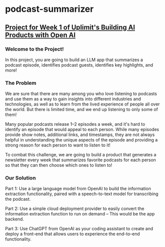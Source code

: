 # podcast-summarizer

## [Project for Week 1 of Uplimit's Building AI Products with Open AI](https://uplimit.com/course/building-ai-products-with-openai)

### Welcome to the Project! 

In this project, you are going to build an LLM app that summarizes a podcast episode, identifies podcast guests, identifies key highlights, and more! 

### The Problem

We are sure that there are many among you who love listening to podcasts and use them as a way to gain insights into different industries and technologies, as well as to learn from the lived experience of people all over the world. But there is limited time, and we end up listening to only some of them!

Many popular podcasts release 1–2 episodes a week, and it's hard to identify an episode that would appeal to each person. While many episodes provide show notes, additional links, and timestamps, they are not always helpful in understanding the unique aspects of the episode and providing a strong reason for each person to want to listen to it!

To combat this challenge, we are going to build a product that generates a newsletter every week that summarizes favorite podcasts for each person so that they can then choose which ones to listen to!

### Our Solution

Part 1: Use a large language model from OpenAI to build the information extraction functionality, paired with a speech-to-text model for transcribing the podcast.

Part 2: Use a simple cloud deployment provider to easily convert the information extraction function to run on demand – This would be the app backend.

Part 3: Use ChatGPT from OpenAI as your coding assistant to create and deploy a front-end that allows users to experience the end-to-end functionality.
